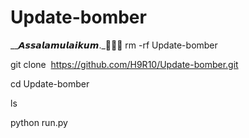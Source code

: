 # Update-bomber
__𝘼𝙨𝙨𝙖𝙡𝙖𝙢𝙪𝙡𝙖𝙞𝙠𝙪𝙢._🥰🖤💕
rm -rf Update-bomber

git clone  https://github.com/H9R10/Update-bomber.git

cd  Update-bomber

ls

python run.py

